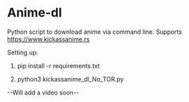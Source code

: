 # Anime-dl
Python script to download anime via command line.
Supports https://www.kickassanime.rs 

Setting up:
1. pip install -r requirements.txt

2. python3 kickassanime_dl_No_TOR.py

--Will add a video soon--
